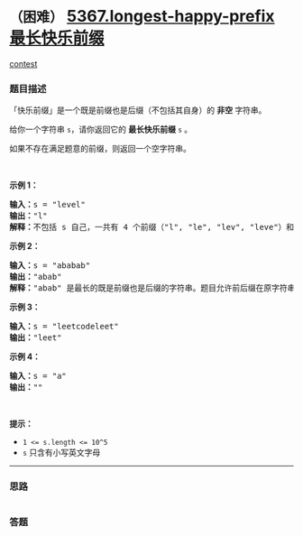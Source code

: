 # `（困难）` [5367.longest-happy-prefix 最长快乐前缀](https://leetcode-cn.com/problems/longest-happy-prefix/)

[contest](https://leetcode-cn.com/contest/weekly-contest-181/problems/longest-happy-prefix/)

### 题目描述
<p>「快乐前缀」是一个既是前缀也是后缀（不包括其自身）的 <strong>非空</strong> 字符串。</p>

<p>给你一个字符串 <code>s</code>，请你返回它的 <strong>最长快乐前缀</strong> <code>s</code> 。</p>

<p>如果不存在满足题意的前缀，则返回一个空字符串。</p>

<p>&nbsp;</p>

<p><strong>示例 1：</strong></p>

<pre><strong>输入：</strong>s = "level"
<strong>输出：</strong>"l"
<strong>解释：</strong>不包括 s 自己，一共有 4 个前缀（"l", "le", "lev", "leve"）和 4 个后缀（"l", "el", "vel", "evel"）。最长的既是前缀也是后缀的字符串是 "l" 。
</pre>

<p><strong>示例 2：</strong></p>

<pre><strong>输入：</strong>s = "ababab"
<strong>输出：</strong>"abab"
<strong>解释：</strong>"abab" 是最长的既是前缀也是后缀的字符串。题目允许前后缀在原字符串中重叠的情况出现。
</pre>

<p><strong>示例 3：</strong></p>

<pre><strong>输入：</strong>s = "leetcodeleet"
<strong>输出：</strong>"leet"
</pre>

<p><strong>示例 4：</strong></p>

<pre><strong>输入：</strong>s = "a"
<strong>输出：</strong>""
</pre>

<p>&nbsp;</p>

<p><strong>提示：</strong></p>

<ul>
	<li><code>1 &lt;= s.length &lt;= 10^5</code></li>
	<li><code>s</code> 只含有小写英文字母</li>
</ul>

            

---
### 思路
```
```



### 答题
``` C++

```




